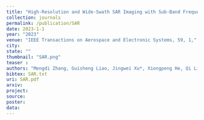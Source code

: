 ```yaml
---
title: "High-Resolution and Wide-Swath SAR Imaging with Sub-Band Frequency Diverse Array"
collection: journals
permalink: /publication/SAR
date: 2023-1-1
year: "2023"
venue: "IEEE Transactions on Aerospace and Electronic Systems, 59, 1,"
city: 
state: ""
thumbnail: "SAR.png"
teaser : 
authors: "Mengdi Zhang, Guisheng Liao, Jingwei Xu*, Xiongpeng He, Qi Liu*, Lan Lan, Shiyin Li"
bibtex: SAR.txt
uri: SAR.pdf
arxiv: 
project: 
source: 
poster: 
data:
---
```

